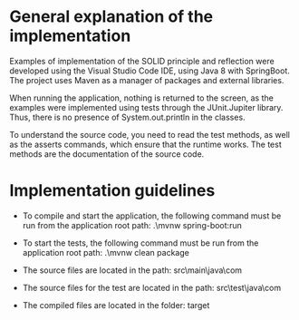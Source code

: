 # General explanation of the implementation
Examples of implementation of the SOLID principle and reflection were developed using the Visual Studio Code IDE, using Java 8 with SpringBoot.
The project uses Maven as a manager of packages and external libraries.

When running the application, nothing is returned to the screen, as the examples were implemented using tests through the JUnit.Jupiter library. Thus, there is no presence of System.out.println in the classes.

To understand the source code, you need to read the test methods, as well as the asserts commands, which ensure that the runtime works. The test methods are the documentation of the source code.

# Implementation guidelines

- To compile and start the application, the following command must be run from the application root path:
.\mvnw spring-boot:run

- To start the tests, the following command must be run from the application root path:
.\mvnw clean package

- The source files are located in the path:
src\main\java\com

- The source files for the test are located in the path:
src\test\java\com

- The compiled files are located in the folder:
target